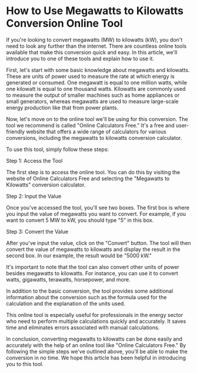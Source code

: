 How to Use Megawatts to Kilowatts Conversion Online Tool
========================================================

If you're looking to convert megawatts (MW) to kilowatts (kW), you don't need to look any further than the internet. There are countless online tools available that make this conversion quick and easy. In this article, we'll introduce you to one of these tools and explain how to use it.

First, let's start with some basic knowledge about megawatts and kilowatts. These are units of power used to measure the rate at which energy is generated or consumed. One megawatt is equal to one million watts, while one kilowatt is equal to one thousand watts. Kilowatts are commonly used to measure the output of smaller machines such as home appliances or small generators, whereas megawatts are used to measure large-scale energy production like that from power plants.

Now, let's move on to the online tool we'll be using for this conversion. The tool we recommend is called "Online Calculators Free." It's a free and user-friendly website that offers a wide range of calculators for various conversions, including the megawatts to kilowatts conversion calculator.

To use this tool, simply follow these steps:

Step 1: Access the Tool

The first step is to access the online tool. You can do this by visiting the website of Online Calculators Free and selecting the "Megawatts to Kilowatts" conversion calculator.

Step 2: Input the Value

Once you've accessed the tool, you'll see two boxes. The first box is where you input the value of megawatts you want to convert. For example, if you want to convert 5 MW to kW, you should type "5" in this box.

Step 3: Convert the Value

After you've input the value, click on the "Convert" button. The tool will then convert the value of megawatts to kilowatts and display the result in the second box. In our example, the result would be "5000 kW."

It's important to note that the tool can also convert other units of power besides megawatts to kilowatts. For instance, you can use it to convert watts, gigawatts, terawatts, horsepower, and more.

In addition to the basic conversion, the tool provides some additional information about the conversion such as the formula used for the calculation and the explanation of the units used.

This online tool is especially useful for professionals in the energy sector who need to perform multiple calculations quickly and accurately. It saves time and eliminates errors associated with manual calculations.

In conclusion, converting megawatts to kilowatts can be done easily and accurately with the help of an online tool like "Online Calculators Free." By following the simple steps we've outlined above, you'll be able to make the conversion in no time. We hope this article has been helpful in introducing you to this tool.